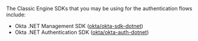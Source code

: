 The Classic Engine SDKs that you may be using for the authentication flows include:

* Okta .NET Management SDK ([okta/okta-sdk-dotnet](https://github.com/okta/okta-sdk-dotnet))
* Okta .NET Authentication SDK ([okta/okta-auth-dotnet](https://github.com/okta/okta-auth-dotnet))
